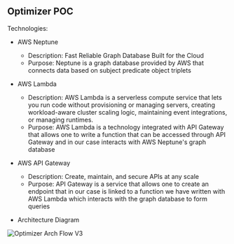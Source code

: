 ## Optimizer POC

Technologies:

- AWS Neptune 
  - Description: Fast Reliable Graph Database Built for the Cloud 
  - Purpose: Neptune is a graph database provided by AWS that connects data based on subject predicate object triplets
 
- AWS Lambda
  - Description: AWS Lambda is a serverless compute service that lets you run code without provisioning or managing servers, 
                 creating workload-aware cluster scaling logic, maintaining event integrations, or managing runtimes.
  - Purpose: AWS Lambda is a technology integrated with API Gateway that allows one to write a function that can
             be accessed through API Gateway and in our case interacts with AWS Neptune's graph database 


- AWS API Gateway
  - Description: Create, maintain, and secure APIs at any scale
  - Purpose: API Gateway is a service that allows one to create an endpoint that in our case is linked to a function we have
             written with AWS Lambda which interacts with the graph database to form queries 
             

- Architecture Diagram


![Optimizer Arch Flow V3](https://user-images.githubusercontent.com/49589589/126358592-2bab5fcd-df99-44a0-b2b9-9fafb59ab2c8.PNG)

